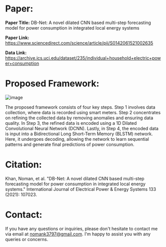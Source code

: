 # Paper:
**Paper Title:** DB-Net: A novel dilated CNN based multi-step forecasting model for power consumption in integrated local energy systems

**Paper Link:** https://www.sciencedirect.com/science/article/pii/S0142061521002635

**Data Link:** https://archive.ics.uci.edu/dataset/235/individual+household+electric+power+consumption

# Proposed Framework:

![image](https://github.com/nomank3797/Dilated-CNN-BLSTM-Power-Forecasting/assets/114480394/0d93effb-1fbe-48fc-951a-7c55fd2980c5)

The proposed framework consists of four key steps. Step 1 involves data collection, where data is recorded using smart meters. Step 2 concentrates on refining the collected data by removing anomalies and ensuring data quality. In Step 3, the refined data is encoded using a 1D Dilated Convolutional Neural Network (DCNN). Lastly, in Step 4, the encoded data is input into a Bidirectional Long Short-Term Memory (BLSTM) network. Here, it undergoes decoding, allowing the network to learn sequential patterns and generate final predictions of power consumption.

# Citation:
Khan, Noman, et al. "DB-Net: A novel dilated CNN based multi-step forecasting model for power consumption in integrated local energy systems." International Journal of Electrical Power & Energy Systems 133 (2021): 107023.
# Contact:
If you have any questions or inquiries, please don't hesitate to contact me via email at nomank3797@gmail.com. I'm happy to assist you with any queries or concerns.
